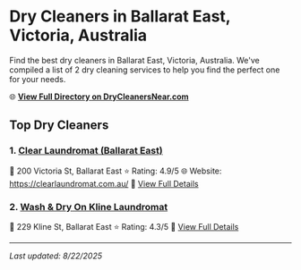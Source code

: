 # Dry Cleaners in Ballarat East, Victoria, Australia

Find the best dry cleaners in Ballarat East, Victoria, Australia. We've compiled a list of 2 dry cleaning services to help you find the perfect one for your needs.

🌐 **[View Full Directory on DryCleanersNear.com](https://drycleanersnear.com/city/Australia/Victoria/Ballarat%20East)**

## Top Dry Cleaners

### 1. [Clear Laundromat (Ballarat East)](https://drycleanersnear.com/dryCleaner/689e94aae14d6a6816717664/clear-laundromat-ballarat-east)
📍 200 Victoria St, Ballarat East
⭐ Rating: 4.9/5
🌐 Website: https://clearlaundromat.com.au/
🔗 [View Full Details](https://drycleanersnear.com/dryCleaner/689e94aae14d6a6816717664/clear-laundromat-ballarat-east)

### 2. [Wash & Dry On Kline Laundromat](https://drycleanersnear.com/dryCleaner/689e94a9e14d6a6816717644/wash-dry-on-kline-laundromat)
📍 229 Kline St, Ballarat East
⭐ Rating: 4.3/5
🔗 [View Full Details](https://drycleanersnear.com/dryCleaner/689e94a9e14d6a6816717644/wash-dry-on-kline-laundromat)


---

*Last updated: 8/22/2025*
